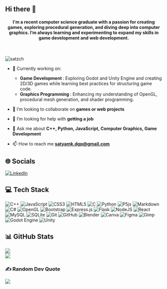 ## Hi there 👋

<h4 align="center">
I'm a recent computer science graduate with a passion for creating games, exploring procedural generation, and diving deep into computer graphics. I’m always learning and experimenting to expand my skills in game development and web development.
</h4>

<br>

<p align="left"> <img src="https://komarev.com/ghpvc/?username=satzch&label=Profile%20views&color=0e75b6&style=flat" alt="satzch" /> </p>

- 🔭 Currently working on:
    - <b> Game Development </b>: Exploring Godot and Unity Engine and creating 2D/3D games while learning best practices for structuring game code.<br>
    - <b> Graphics Programming </b>: Enhancing my understanding of OpenGL, procedural mesh generation, and shader programming.<br>

- 👯 I’m looking to collaborate on **games or web projects**

- 🤝 I’m looking for help with **getting a job**

- 💬 Ask me about **C++, Python, JavaScript, Computer Graphics, Game Development**

- 📫 How to reach me **satyamk.dgp@gmail.com**



## 🌐 Socials

<!-- [![Discord](https://img.shields.io/badge/Discord-%237289DA.svg?logo=discord&logoColor=white)](https://discord.gg/gfdgad) -->
[![LinkedIn](https://img.shields.io/badge/LinkedIn-%230077B5.svg?logo=linkedin&logoColor=white)](https://linkedin.com/in/satyam-karmakar)
<!-- [![Reddit](https://img.shields.io/badge/Reddit-%23FF4500.svg?logo=Reddit&logoColor=white)](https://reddit.com/user/jhiuogio)
![Itch.io](https://img.shields.io/badge/Itch-%23FF0B34.svg?style=flat&logo=Itch.io&logoColor=white) -->

## 💻 Tech Stack

![C++](https://img.shields.io/badge/c++-%2300599C.svg?style=flat&logo=c%2B%2B&logoColor=white)
![JavaScript](https://img.shields.io/badge/javascript-%23323330.svg?style=flat&logo=javascript&logoColor=%23F7DF1E)
![CSS3](https://img.shields.io/badge/css3-%231572B6.svg?style=flat&logo=css3&logoColor=white)
![HTML5](https://img.shields.io/badge/html5-%23E34F26.svg?style=flat&logo=html5&logoColor=white)
![C](https://img.shields.io/badge/c-%2300599C.svg?style=flat&logo=c&logoColor=white)
![Python](https://img.shields.io/badge/python-3670A0?style=flat&logo=python&logoColor=ffdd54)
![P5js](https://img.shields.io/badge/p5.js-ED225D?style=flat&logo=p5.js&logoColor=FFFFFF)
![Markdown](https://img.shields.io/badge/markdown-%23000000.svg?style=flat&logo=markdown&logoColor=white)
![C#](https://img.shields.io/badge/c%23-%23239120.svg?style=flat&logo=csharp&logoColor=white)
![OpenGL](https://img.shields.io/badge/OpenGL-%23FFFFFF.svg?style=flat&logo=opengl)
![Bootstrap](https://img.shields.io/badge/bootstrap-%238511FA.svg?style=flat&logo=bootstrap&logoColor=white)
![Express.js](https://img.shields.io/badge/express.js-%23404d59.svg?style=flat&logo=express&logoColor=%2361DAFB)
![Flask](https://img.shields.io/badge/flask-%23000.svg?style=flat&logo=flask&logoColor=white)
![NodeJS](https://img.shields.io/badge/node.js-6DA55F?style=flat&logo=node.js&logoColor=white)
![React](https://img.shields.io/badge/react-%2320232a.svg?style=flat&logo=react&logoColor=%2361DAFB)
![MySQL](https://img.shields.io/badge/mysql-4479A1.svg?style=flat&logo=mysql&logoColor=white)
![SQLite](https://img.shields.io/badge/sqlite-%2307405e.svg?style=flat&logo=sqlite&logoColor=white)
![Git](https://img.shields.io/badge/git-%23F05033.svg?style=flat&logo=git&logoColor=white)
![GitHub](https://img.shields.io/badge/github-%23121011.svg?style=flat&logo=github&logoColor=white)
![Blender](https://img.shields.io/badge/blender-%23F5792A.svg?style=flat&logo=blender&logoColor=white)
![Canva](https://img.shields.io/badge/Canva-%2300C4CC.svg?style=flat&logo=Canva&logoColor=white)
![Figma](https://img.shields.io/badge/figma-%23F24E1E.svg?style=flat&logo=figma&logoColor=white)
![Gimp](https://img.shields.io/badge/Gimp-657D8B?style=flat&logo=gimp&logoColor=FFFFFF)
![Godot Engine](https://img.shields.io/badge/GODOT-%23FFFFFF.svg?style=flat&logo=godot-engine)
![Unity](https://img.shields.io/badge/unity-%23000000.svg?style=flat&logo=unity&logoColor=white)


## 📊 GitHub Stats

<!-- ![](https://github-readme-stats.vercel.app/api?username=satzch&theme=dark&hide_border=false&include_all_commits=true&count_private=true)<br/> -->
![](https://github-readme-streak-stats.herokuapp.com/?user=satzch&theme=dark&hide_border=false)<br/>
![](https://github-readme-stats.vercel.app/api/top-langs/?username=satzch&theme=dark&hide_border=false&include_all_commits=true&count_private=true&layout=compact)

<!-- ## 🏆 GitHub Trophies

![](https://github-profile-trophy.vercel.app/?username=satzch&theme=radical&no-frame=false&no-bg=true&margin-w=4) -->

### ✍️ Random Dev Quote

![](https://quotes-github-readme.vercel.app/api?type=horizontal&theme=gruvbox)

<!-- ### 🔝 Top Contributed Repo

![](https://github-contributor-stats.vercel.app/api?username=satzch&limit=5&theme=dark&combine_all_yearly_contributions=true) -->


<!-- Proudly created with GPRM ( https://gprm.itsvg.in ) and edited -->
